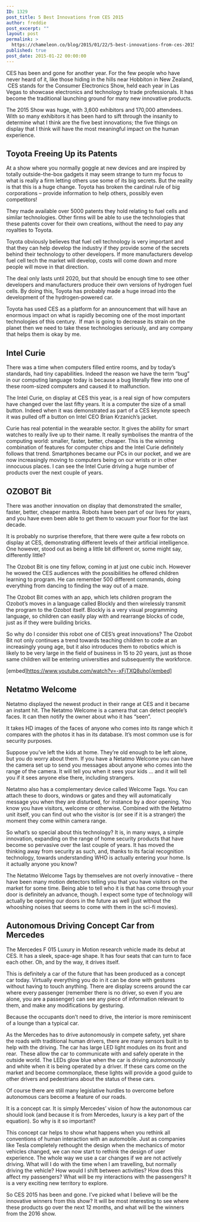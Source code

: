 ```yaml
---
ID: 1329
post_title: 5 Best Innovations from CES 2015
author: freddie
post_excerpt: ""
layout: post
permalink: >
  https://chameleon.co/blog/2015/01/22/5-best-innovations-from-ces-2015/
published: true
post_date: 2015-01-22 00:00:00
---
```

CES has been and gone for another year. For the few people who have never heard of it, like those hiding in the hills near Hobbiton in New Zealand,  CES stands for the Consumer Electronics Show, held each year in Las Vegas to showcase electronics and technology to trade professionals. It has become the traditional launching ground for many new innovative products.

The 2015 Show was huge, with 3,600 exhibitors and 170,000 attendees. With so many exhibitors it has been hard to sift through the insanity to determine what I think are the five best innovations; the five things on display that I think will have the most meaningful impact on the human experience.
<h2>Toyota Freeing Up its Patents</h2>
At a show where you normally goggle at new devices and are inspired by totally outside-the-box gadgets it may seem strange to turn my focus to what is really a firm letting others use some of its big secrets. But the reality is that this is a huge change. Toyota has broken the cardinal rule of big corporations – provide information to help others, possibly even competitors!

They made available over 5000 patents they hold relating to fuel cells and similar technologies. Other firms will be able to use the technologies that these patents cover for their own creations, without the need to pay any royalties to Toyota.

Toyota obviously believes that fuel cell technology is very important and that they can help develop the industry if they provide some of the secrets behind their technology to other developers. If more manufacturers develop fuel cell tech the market will develop, costs will come down and more people will move in that direction.

The deal only lasts until 2020, but that should be enough time to see other developers and manufacturers produce their own versions of hydrogen fuel cells. By doing this, Toyota has probably made a huge inroad into the development of the hydrogen-powered car.

Toyota has used CES as a platform for an announcement that will have an enormous impact on what is rapidly becoming one of the most important technologies of this century.  If man is going to decrease its strain on the planet then we need to take these technologies seriously, and any company that helps them is okay by me.
<h2>Intel Curie</h2>
There was a time when computers filled entire rooms, and by today’s standards, had tiny capabilities. Indeed the reason we have the term “bug” in our computing language today is because a bug literally flew into one of these room-sized computers and caused it to malfunction.

The Intel Curie, on display at CES this year, is a real sign of how computers have changed over the last fifty years. It is a computer the size of a small button. Indeed when it was demonstrated as part of a CES keynote speech it was pulled off a button on Intel CEO Brian Krzanich’s jacket.

Curie has real potential in the wearable sector. It gives the ability for smart watches to really live up to their name. It really symbolises the mantra of the computing world: smaller, faster, better, cheaper. This is the winning combination of features for computer chips and the Intel Curie definitely follows that trend. Smartphones became our PCs in our pocket, and we are now increasingly moving to computers being on our wrists or in other innocuous places. I can see the Intel Curie driving a huge number of products over the next couple of years.
<h2>OZOBOT Bit</h2>
There was another innovation on display that demonstrated the smaller, faster, better, cheaper mantra. Robots have been part of our lives for years, and you have even been able to get them to vacuum your floor for the last decade.

It is probably no surprise therefore, that there were quite a few robots on display at CES, demonstrating different levels of their artificial intelligence. One however, stood out as being a little bit different or, some might say, differently little?

The Ozobot Bit is one tiny fellow, coming in at just one cubic inch. However he wowed the CES audiences with the possibilities he offered children learning to program. He can remember 500 different commands, doing everything from dancing to finding the way out of a maze.

The Ozobot Bit comes with an app, which lets children program the Ozobot’s moves in a language called Blockly and then wirelessly transmit the program to the Ozobot itself. Blockly is a very visual programming language, so children can easily play with and rearrange blocks of code, just as if they were building bricks.

So why do I consider this robot one of CES’s great innovations? The Ozobot Bit not only continues a trend towards teaching children to code at an increasingly young age, but it also introduces them to robotics which is likely to be very large in the field of business in 15 to 20 years, just as those same children will be entering universities and subsequently the workforce.

[embed]https://www.youtube.com/watch?v=-xFjTXQ8uho[/embed]
<h2>Netatmo Welcome</h2>
Netatmo displayed the newest product in their range at CES and it became an instant hit. The Netatmo Welcome is a camera that can detect people’s faces. It can then notify the owner about who it has “seen”.

It takes HD images of the faces of anyone who comes into its range which it compares with the photos it has in its database. It’s most common use is for security purposes.

Suppose you’ve left the kids at home. They’re old enough to be left alone, but you do worry about them. If you have a Netatmo Welcome you can have the camera set up to send you messages about anyone who comes into the range of the camera. It will tell you when it sees your kids … and it will tell you if it sees anyone else there, including strangers.

Netatmo also has a complementary device called Welcome Tags. You can attach these to doors, windows or gates and they will automatically message you when they are disturbed, for instance by a door opening. You know you have visitors, welcome or otherwise. Combined with the Netatmo unit itself, you can find out who the visitor is (or see if it is a stranger) the moment they come within camera range.

So what’s so special about this technology? It is, in many ways, a simple innovation, expanding on the range of home security products that have become so pervasive over the last couple of years. It has moved the thinking away from security as such, and, thanks to its facial recognition technology, towards understanding WHO is actually entering your home. Is it actually anyone you know?

The Netatmo Welcome Tags by themselves are not overly innovative – there have been many motion detectors telling you that you have visitors on the market for some time. Being able to tell who it is that has come through your door is definitely an advance, though. I expect some type of technology will actually be opening our doors in the future as well (just without the whooshing noises that seems to come with them in the sci-fi movies).
<h2>Autonomous Driving Concept Car from Mercedes</h2>
The Mercedes F 015 Luxury in Motion research vehicle made its debut at CES. It has a sleek, space-age shape. It has four seats that can turn to face each other. Oh, and by the way, it drives itself.

This is definitely a car of the future that has been produced as a concept car today. Virtually everything you do in it can be done with gestures without having to touch anything. There are display screens around the car where every passenger (remember there is no driver, so even if you are alone, you are a passenger) can see any piece of information relevant to them, and make any modifications by gesturing.

Because the occupants don’t need to drive, the interior is more reminiscent of a lounge than a typical car.

As the Mercedes has to drive autonomously in compete safety, yet share the roads with traditional human drivers, there are many sensors built in to help with the driving. The car has large LED light modules on its front and rear.  These allow the car to communicate with and safely operate in the outside world. The LEDs glow blue when the car is driving autonomously and white when it is being operated by a driver. If these cars come on the market and become commonplace, these lights will provide a good guide to other drivers and pedestrians about the status of these cars.

Of course there are still many legislative hurdles to overcome before autonomous cars become a feature of our roads.

It is a concept car. It is simply Mercedes’ vision of how the autonomous car should look (and because it is from Mercedes, luxury is a key part of the equation). So why is it so important?

This concept car helps to show what happens when you rethink all conventions of human interaction with an automobile. Just as companies like Tesla completely rethought the design when the mechanics of motor vehicles changed, we can now start to rethink the design of user experience. The whole way we use a car changes if we are not actively driving. What will I do with the time when I am travelling, but normally driving the vehicle? How would I shift between activities? How does this affect my passengers? What will be my interactions with the passengers? It is a very exciting new territory to explore.

So CES 2015 has been and gone. I’ve picked what I believe will be the innovative winners from this show? It will be most interesting to see where these products go over the next 12 months, and what will be the winners from the 2016 show.